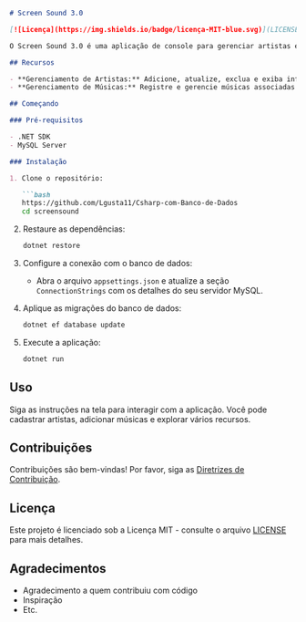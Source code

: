 ```markdown
# Screen Sound 3.0

[![Licença](https://img.shields.io/badge/licença-MIT-blue.svg)](LICENSE)

O Screen Sound 3.0 é uma aplicação de console para gerenciar artistas e suas músicas.

## Recursos

- **Gerenciamento de Artistas:** Adicione, atualize, exclua e exiba informações sobre artistas.
- **Gerenciamento de Músicas:** Registre e gerencie músicas associadas aos artistas.

## Começando

### Pré-requisitos

- .NET SDK
- MySQL Server

### Instalação

1. Clone o repositório:

   ```bash
   https://github.com/Lgusta11/Csharp-com-Banco-de-Dados
   cd screensound
   ```

2. Restaure as dependências:

   ```bash
   dotnet restore
   ```

3. Configure a conexão com o banco de dados:

   - Abra o arquivo `appsettings.json` e atualize a seção `ConnectionStrings` com os detalhes do seu servidor MySQL.

4. Aplique as migrações do banco de dados:

   ```bash
   dotnet ef database update
   ```

5. Execute a aplicação:

   ```bash
   dotnet run
   ```

## Uso

Siga as instruções na tela para interagir com a aplicação. Você pode cadastrar artistas, adicionar músicas e explorar vários recursos.

## Contribuições

Contribuições são bem-vindas! Por favor, siga as [Diretrizes de Contribuição](CONTRIBUTING.md).

## Licença

Este projeto é licenciado sob a Licença MIT - consulte o arquivo [LICENSE](LICENSE) para mais detalhes.

## Agradecimentos

- Agradecimento a quem contribuiu com código
- Inspiração
- Etc.

```